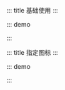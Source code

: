 ::: title 基础使用
:::

::: demo

<template>
    <lay-button type="primary" @click="openMsg">普通消息</lay-button>
</template>

<script>
import { layer } from "../../../../src/index.ts"

export default {
  setup() {

    const openMsg = function() {
        layer.msg("普通消息", { time: 1000 })
    }
    return {
        openMsg
    }
  }
}
</script>

:::

::: title 指定图标
:::

::: demo

<template>
    <lay-button type="primary" @click="openSuccess">成功消息</lay-button>
    <lay-button type="primary" @click="openFailure">失败消息</lay-button>
    <lay-button type="primary" @click="openWarning">警告消息</lay-button>
    <lay-button type="primary" @click="openPrimary">详情消息</lay-button>
    <lay-button type="primary" @click="openLoading">加载消息</lay-button>
</template>

<script>
import { layer } from "../../../../src/index.ts"

export default {
  setup() {

    const openSuccess = function() {
        layer.msg("成功消息", { icon : 1, time: 1000})
    }

    const openFailure = function() {
        layer.msg("失败消息", { icon : 2, time: 1000})
    }

    const openWarning = function() {
        layer.msg("警告消息", { icon : 3, time: 1000})
    }

    const openPrimary = function() {
        layer.msg("详情消息", { icon : 4, time: 1000})
    }

    const openLoading = function() {
        layer.msg("加载消息", { icon : 16, time: 1000})
    }

    return {
        openSuccess, openFailure, openWarning, openPrimary, openLoading
    }
  }
}
</script>

:::